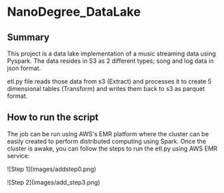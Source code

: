 # NanoDegree_DataLake
<h2> Summary </h2>
<p>This project is a data lake implementation of a music streaming data using Pyspark. The data resides in S3 as 2 different types; song and log data in json format.</p>
<p>etl.py file reads those data from s3 (Extract) and processes it to create 5 dimensional tables (Transform) and writes them back to s3 as parquet format.</p>

<h2> How to run the script </h2>
The job can be run using AWS's EMR platform where the cluster can be easily created to perform distributed computing using Spark.
Once the cluster is awake, you can follow the steps to run the etl.py using AWS EMR service:
<p>![Step 1](images/addstep0.png)</p>
<p>![Step 2](images/add_step3.png)</p>
